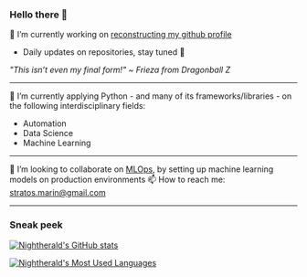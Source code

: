 ### Hello there 👋

🔭 I’m currently working on <ins>reconstructing my github profile</ins>
- Daily updates on repositories, stay tuned 🚀

_"This isn’t even my final form!" ~ Frieza from Dragonball Z_

---
🌱 I’m currently applying Python - and many of its frameworks/libraries - on the following interdisciplinary fields:
- Automation
- Data Science
- Machine Learning

---
👯 I’m looking to collaborate on [MLOps](https://en.wikipedia.org/wiki/MLOps), by setting up machine learning models on production environments
📫 How to reach me: stratos.marin@gmail.com

---
### Sneak peek
[![Nightherald's GitHub stats](https://github-readme-stats.vercel.app/api?username=Nightherald&count_private=true&show_icons=true&theme=dark)](https://github.com/anuraghazra/github-readme-stats)

[![Nightherald's Most Used Languages](https://github-readme-stats.vercel.app/api/top-langs/?username=Nightherald&theme=dark&layout=compact)](https://github.com/anuraghazra/github-readme-stats)

<!--
**Nightherald/Nightherald** is a ✨ _special_ ✨ repository because its `README.md` (this file) appears on your GitHub profile.

Here are some ideas to get you started:
- 🤔 I’m looking for help with ...
- 💬 Ask me about ...
- 😄 Pronouns: ...
- ⚡ Fun fact: ...
- Education
- Position
- Interests
- Software Stack

-->
